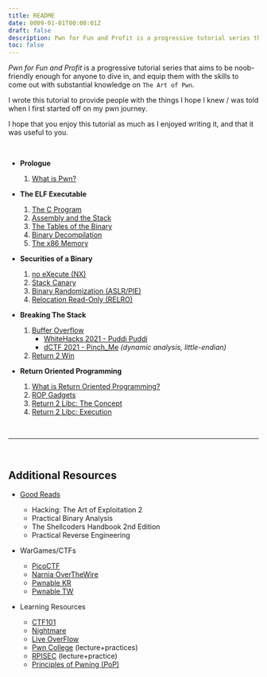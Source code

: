 ```yaml
---
title: README
date: 0009-01-01T00:00:01Z
draft: false
description: Pwn for Fun and Profit is a progressive tutorial series that aims to be noob-friendly enough for anyone to dive in, and equip them with the skills to come out with substantial knowledge on The Art of Pwn.
toc: false
---
```


_Pwn for Fun and Profit_ is a progressive tutorial series that aims to be noob-friendly enough for anyone to dive in, and equip them with the skills to come out with substantial knowledge on `The Art of Pwn`.

I wrote this tutorial to provide people with the things I hope I knew / was told when I first started off on my pwn journey.

I hope that you enjoy this tutorial as much as I enjoyed writing it, and that it was useful to you.

<br>

- **Prologue**
  1. [What is Pwn?](/pwn/prologue/what_is_pwn)

- **The ELF Executable**
  1. [The C Program](/pwn/innerworkings/how_does_c_programming_work)
  2. [Assembly and the Stack](/pwn/innerworkings/how_does_assembly_work)
  3. [The Tables of the Binary](/pwn/innerworkings/pltgot)
  4. [Binary Decompilation](/pwn/innerworkings/decompilation)
  5. [The x86 Memory](/pwn/innerworkings/memory)


- **Securities of a Binary**
  1. [no eXecute (NX)](/pwn/checksec/nx)
  2. [Stack Canary](/pwn/checksec/canary)
  3. [Binary Randomization (ASLR/PIE)](/pwn/checksec/aslr_pie)
  4. [Relocation Read-Only (RELRO)](/pwn/checksec/relro)

- **Breaking The Stack**
  1. [Buffer Overflow](/pwn/stack/bof)
        * [WhiteHacks 2021 - Puddi Puddi](/pwn/stack/bof#whitehacks-2021---puddi-puddi)
        * [dCTF 2021 - Pinch_Me](/pwn/stack/bof#dctf-2021---pinch-me) _(dynamic analysis, little-endian)_
  2. [Return 2 Win](/pwn/stack/ret2win)

- **Return Oriented Programming**
  1. [What is Return Oriented Programming?](/pwn/rop/whatisrop)
  2. [ROP Gadgets](/pwn/rop/ropgadgets)
  3. [Return 2 Libc: The Concept](/pwn/rop/ret2libc1)
  4. [Return 2 Libc: Execution](/pwn/rop/ret2libc2)


<br>

---

<br>

## Additional Resources

* [Good Reads](https://tinyurl.com/infosecgrail)
  * Hacking: The Art of Exploitation 2
  * Practical Binary Analysis
  * The Shellcoders Handbook 2nd Edition
  * Practical Reverse Engineering

* WarGames/CTFs
  * [PicoCTF](https://play.picoctf.org/practice )
  * [Narnia OverTheWire](https://overthewire.org/wargames/narnia/)
  * [Pwnable KR](https://pwnable.kr/play.php )
  * [Pwnable TW](https://pwnable.tw/challenge/)

* Learning Resources
  * [CTF101](https://ctf101.org/)
  * [Nightmare](https://guyinatuxedo.github.io/00-intro/index.html)
  * [Live OverFlow](https://tinyurl.com/liveoverflowtutorial)
  * [Pwn College](https://pwn.college/) (lecture+practices)
  * [RPISEC](https://github.com/RPISEC/MBE) (lecture+practice)
  * [Principles of Pwning (PoP)](https://dystopia.sg/pwning/)

